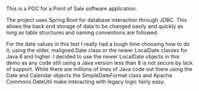 This is a POC for a Point of Sale software application.

The project uses Spring Boot for database interaction through JDBC. This allows the back end storage of data to be 
changed easily and quickly as long as table structures and naming conventions are followed.

For the date values in this test I really had a tough time choosing how to do it; using the older, maligned Date class 
or the newer LocalDate classes for Java 8 and higher. I decided to use the newer LocalDate objects in this demo as any code
still using a Java version less than 8 is not secure by lack of support. While there are millions of lines of Java code 
out there using the Date and Calendar objects the SimpleDateFormat class and Apache Commons DateUtil make interacting
with legacy logic fairly easy.
